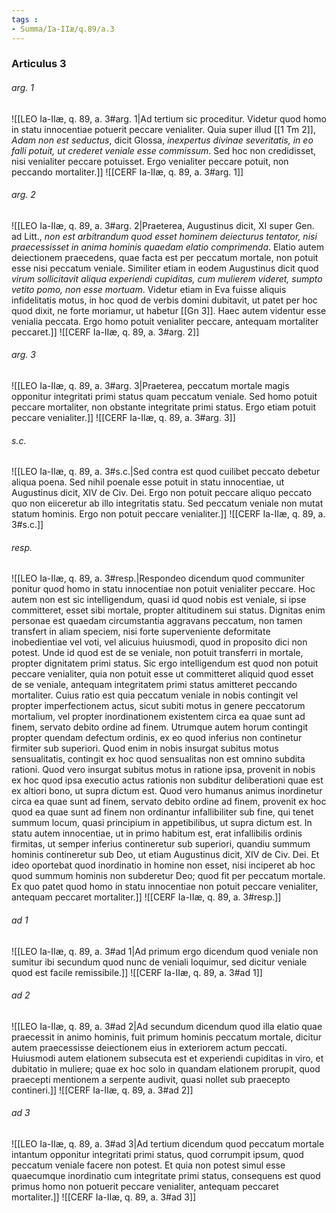 ```yaml
---
tags : 
- Summa/Ia-IIæ/q.89/a.3
---
```


### Articulus 3

###### arg. 1
![[LEO Ia-IIæ, q. 89, a. 3#arg. 1|Ad tertium sic proceditur. Videtur quod homo in statu innocentiae potuerit peccare venialiter. Quia super illud [[1 Tm 2]], *Adam non est seductus*, dicit Glossa, *inexpertus divinae severitatis, in eo falli potuit, ut crederet veniale esse commissum*. Sed hoc non credidisset, nisi venialiter peccare potuisset. Ergo venialiter peccare potuit, non peccando mortaliter.]]
![[CERF Ia-IIæ, q. 89, a. 3#arg. 1]]

###### arg. 2
![[LEO Ia-IIæ, q. 89, a. 3#arg. 2|Praeterea, Augustinus dicit, XI super Gen. ad Litt., *non est arbitrandum quod esset hominem deiecturus tentator, nisi praecessisset in anima hominis quaedam elatio comprimenda*. Elatio autem deiectionem praecedens, quae facta est per peccatum mortale, non potuit esse nisi peccatum veniale. Similiter etiam in eodem Augustinus dicit quod *virum sollicitavit aliqua experiendi cupiditas, cum mulierem videret, sumpto vetito pomo, non esse mortuam*. Videtur etiam in Eva fuisse aliquis infidelitatis motus, in hoc quod de verbis domini dubitavit, ut patet per hoc quod dixit, ne forte moriamur, ut habetur [[Gn 3]]. Haec autem videntur esse venialia peccata. Ergo homo potuit venialiter peccare, antequam mortaliter peccaret.]]
![[CERF Ia-IIæ, q. 89, a. 3#arg. 2]]

###### arg. 3
![[LEO Ia-IIæ, q. 89, a. 3#arg. 3|Praeterea, peccatum mortale magis opponitur integritati primi status quam peccatum veniale. Sed homo potuit peccare mortaliter, non obstante integritate primi status. Ergo etiam potuit peccare venialiter.]]
![[CERF Ia-IIæ, q. 89, a. 3#arg. 3]]

###### s.c.
![[LEO Ia-IIæ, q. 89, a. 3#s.c.|Sed contra est quod cuilibet peccato debetur aliqua poena. Sed nihil poenale esse potuit in statu innocentiae, ut Augustinus dicit, XIV de Civ. Dei. Ergo non potuit peccare aliquo peccato quo non eiiceretur ab illo integritatis statu. Sed peccatum veniale non mutat statum hominis. Ergo non potuit peccare venialiter.]]
![[CERF Ia-IIæ, q. 89, a. 3#s.c.]]

###### resp.
![[LEO Ia-IIæ, q. 89, a. 3#resp.|Respondeo dicendum quod communiter ponitur quod homo in statu innocentiae non potuit venialiter peccare. Hoc autem non est sic intelligendum, quasi id quod nobis est veniale, si ipse committeret, esset sibi mortale, propter altitudinem sui status. Dignitas enim personae est quaedam circumstantia aggravans peccatum, non tamen transfert in aliam speciem, nisi forte superveniente deformitate inobedientiae vel voti, vel alicuius huiusmodi, quod in proposito dici non potest. Unde id quod est de se veniale, non potuit transferri in mortale, propter dignitatem primi status. Sic ergo intelligendum est quod non potuit peccare venialiter, quia non potuit esse ut committeret aliquid quod esset de se veniale, antequam integritatem primi status amitteret peccando mortaliter. Cuius ratio est quia peccatum veniale in nobis contingit vel propter imperfectionem actus, sicut subiti motus in genere peccatorum mortalium, vel propter inordinationem existentem circa ea quae sunt ad finem, servato debito ordine ad finem. Utrumque autem horum contingit propter quendam defectum ordinis, ex eo quod inferius non continetur firmiter sub superiori. Quod enim in nobis insurgat subitus motus sensualitatis, contingit ex hoc quod sensualitas non est omnino subdita rationi. Quod vero insurgat subitus motus in ratione ipsa, provenit in nobis ex hoc quod ipsa executio actus rationis non subditur deliberationi quae est ex altiori bono, ut supra dictum est. Quod vero humanus animus inordinetur circa ea quae sunt ad finem, servato debito ordine ad finem, provenit ex hoc quod ea quae sunt ad finem non ordinantur infallibiliter sub fine, qui tenet summum locum, quasi principium in appetibilibus, ut supra dictum est. In statu autem innocentiae, ut in primo habitum est, erat infallibilis ordinis firmitas, ut semper inferius contineretur sub superiori, quandiu summum hominis contineretur sub Deo, ut etiam Augustinus dicit, XIV de Civ. Dei. Et ideo oportebat quod inordinatio in homine non esset, nisi inciperet ab hoc quod summum hominis non subderetur Deo; quod fit per peccatum mortale. Ex quo patet quod homo in statu innocentiae non potuit peccare venialiter, antequam peccaret mortaliter.]]
![[CERF Ia-IIæ, q. 89, a. 3#resp.]]

###### ad 1
![[LEO Ia-IIæ, q. 89, a. 3#ad 1|Ad primum ergo dicendum quod veniale non sumitur ibi secundum quod nunc de veniali loquimur, sed dicitur veniale quod est facile remissibile.]]
![[CERF Ia-IIæ, q. 89, a. 3#ad 1]]

###### ad 2
![[LEO Ia-IIæ, q. 89, a. 3#ad 2|Ad secundum dicendum quod illa elatio quae praecessit in animo hominis, fuit primum hominis peccatum mortale, dicitur autem praecessisse deiectionem eius in exteriorem actum peccati. Huiusmodi autem elationem subsecuta est et experiendi cupiditas in viro, et dubitatio in muliere; quae ex hoc solo in quandam elationem prorupit, quod praecepti mentionem a serpente audivit, quasi nollet sub praecepto contineri.]]
![[CERF Ia-IIæ, q. 89, a. 3#ad 2]]

###### ad 3
![[LEO Ia-IIæ, q. 89, a. 3#ad 3|Ad tertium dicendum quod peccatum mortale intantum opponitur integritati primi status, quod corrumpit ipsum, quod peccatum veniale facere non potest. Et quia non potest simul esse quaecumque inordinatio cum integritate primi status, consequens est quod primus homo non potuerit peccare venialiter, antequam peccaret mortaliter.]]
![[CERF Ia-IIæ, q. 89, a. 3#ad 3]]

